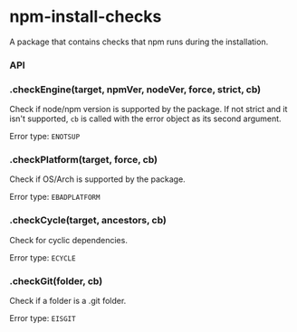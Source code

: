 # npm-install-checks

A package that contains checks that npm runs during the installation.

###  API

### .checkEngine(target, npmVer, nodeVer, force, strict, cb)
Check if node/npm version is supported by the package. If not
strict and it isn't supported, `cb` is called with the error
object as its second argument.

Error type: `ENOTSUP`

### .checkPlatform(target, force, cb)
Check if OS/Arch is supported by the package.

Error type: `EBADPLATFORM`

### .checkCycle(target, ancestors, cb)
Check for cyclic dependencies.

Error type: `ECYCLE`

### .checkGit(folder, cb)
Check if a folder is a .git folder.

Error type: `EISGIT`
